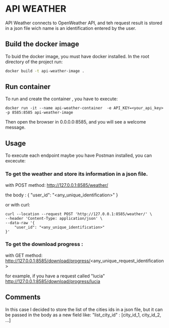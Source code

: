 # API WEATHER

API Weather  connects to OpenWeather API, and teh request result is stored in 
a json file wich name is an identification entered by the user.

## Build the docker image
To buid the docker image, you must have docker installed.
In the root directory of the project run:

```bash
docker build -t api-weather-image .
```

## Run container
To run and create the container , you have to execute:
```
docker run -it --name api-weather-container  -e API_KEY=<your_api_key>  -p 8585:8585 api-weather-image 
```
Then open the browser in 0.0.0.0:8585, and you will see a welcome message.

## Usage
To execute each endpoint maybe you have Postman installed, you can excecute:
### To get the weather and store its information in a json file.
with POST method: 
http://127.0.0.1:8585/weather/ 
 
the body :
{
    "user_id": "<any_unique_identification>"
}

or with curl:

```
curl --location --request POST 'http://127.0.0.1:8585/weather/' \
--header 'Content-Type: application/json' \
--data-raw '{
    "user_id": "<any_unique_identification>"
}'
```

### To get the download progress :
with GET method:
http://127.0.0.1:8585/download/progress/<any_unique_request_identification>

for example, if you have a request called "lucia"
http://127.0.0.1:8585/download/progress/lucia

## Comments
In this case I decided to store the list of the cities ids in a json file,
but it can be passed in  the body as a new field like:
"list_city_id" : [city_id_1, city_id_2, ...]